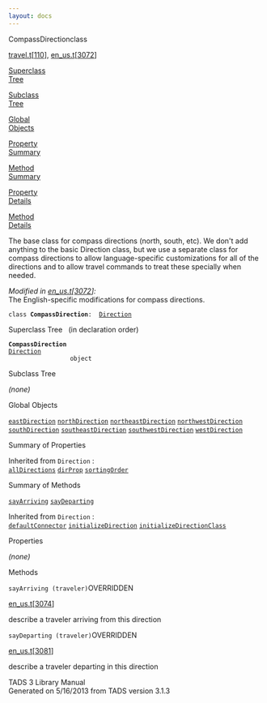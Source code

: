 ```yaml
---
layout: docs
---
```

<span class="title">CompassDirection</span><span class="type">class</span>

[travel.t](../file/travel.t.html)\[[110](../source/travel.t.html#110)\],
[en_us.t](../file/en_us.t.html)\[[3072](../source/en_us.t.html#3072)\]

[Superclass  
Tree](#_SuperClassTree_)

[Subclass  
Tree](#_SubClassTree_)

[Global  
Objects](#_ObjectSummary_)

[Property  
Summary](#_PropSummary_)

[Method  
Summary](#_MethodSummary_)

[Property  
Details](#_Properties_)

[Method  
Details](#_Methods_)



The base class for compass directions (north, south, etc). We don't add
anything to the basic Direction class, but we use a separate class for
compass directions to allow language-specific customizations for all of
the directions and to allow travel commands to treat these specially
when needed.

*Modified in
[en_us.t](../file/en_us.t.html)\[[3072](../source/en_us.t.html#3072)\]:*  
The English-specific modifications for compass directions.

`class `**`CompassDirection`**` :   `[`Direction`](../object/Direction.html)



<span id="_SuperClassTree_"></span>



<span class="hdln">Superclass Tree</span>   (in declaration order)



**`CompassDirection`**  
[`Direction`](../object/Direction.html)  
`                 object`  
<span id="_SubClassTree_"></span>



<span class="hdln">Subclass Tree</span>  



*(none)* <span id="_ObjectSummary_"></span>



<span class="hdln">Global Objects</span>  



[`eastDirection`](../object/eastDirection.html) [`northDirection`](../object/northDirection.html) [`northeastDirection`](../object/northeastDirection.html) [`northwestDirection`](../object/northwestDirection.html) [`southDirection`](../object/southDirection.html) [`southeastDirection`](../object/southeastDirection.html) [`southwestDirection`](../object/southwestDirection.html) [`westDirection`](../object/westDirection.html)
<span id="_PropSummary_"></span>



<span class="hdln">Summary of Properties</span>  





Inherited from `Direction` :  
[`allDirections`](../object/Direction.html#allDirections) [`dirProp`](../object/Direction.html#dirProp) [`sortingOrder`](../object/Direction.html#sortingOrder)

<span id="_MethodSummary_"></span>



<span class="hdln">Summary of Methods</span>  



[`sayArriving`](#sayArriving) [`sayDeparting`](#sayDeparting)

Inherited from `Direction` :  
[`defaultConnector`](../object/Direction.html#defaultConnector) [`initializeDirection`](../object/Direction.html#initializeDirection) [`initializeDirectionClass`](../object/Direction.html#initializeDirectionClass)

<span id="_Properties_"></span>



<span class="hdln">Properties</span>  



*(none)* <span id="_Methods_"></span>



<span class="hdln">Methods</span>  



<span id="sayArriving"></span>

`sayArriving (traveler)`<span class="rem">OVERRIDDEN</span>

[en_us.t](../file/en_us.t.html)\[[3074](../source/en_us.t.html#3074)\]



describe a traveler arriving from this direction



<span id="sayDeparting"></span>

`sayDeparting (traveler)`<span class="rem">OVERRIDDEN</span>

[en_us.t](../file/en_us.t.html)\[[3081](../source/en_us.t.html#3081)\]



describe a traveler departing in this direction





TADS 3 Library Manual  
Generated on 5/16/2013 from TADS version 3.1.3


